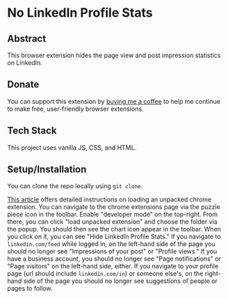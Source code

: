 # No LinkedIn Profile Stats

## Abstract
This browser extension hides the page view and post impression statistics on LinkedIn.

## Donate 
You can support this extension by [buying me a coffee](https://www.buymeacoffee.com/decemberthedeveloper) to help me continue to make free, user-friendly browser extensions.

## Tech Stack
This project uses vanilla JS, CSS, and HTML.

## Setup/Installation
You can clone the repo locally using `git clone`.

[This article](https://developer.chrome.com/docs/extensions/mv3/getstarted/development-basics/#load-unpacked) offers detailed instructions on loading an unpacked chrome extension. You can navigate to the chrome extensions page via the puzzle piece icon in the toolbar. Enable "developer mode" on the top-right. From there, you can click "load unpacked extension" and choose the folder via the popup. You should then see the chart icon appear in the toolbar. When you click on it, you can see "Hide LinkedIn Profile Stats." If you navigate to `linkedin.com/feed` while logged in, on the left-hand side of the page you should no longer see "Impressions of your post" or "Profile views." If you have a business account, you should no longer see "Page notifications" or "Page visitors" on the left-hand side, either. If you navigate to your profile page (url should include `linkedin.com/in`) or someone else's, on the right-hand side of the page you should no longer see suggestions of people or pages to follow.



